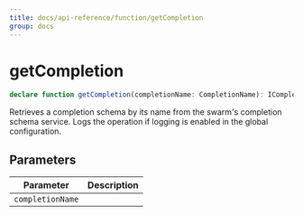 ```yaml
---
title: docs/api-reference/function/getCompletion
group: docs
---
```


# getCompletion

```ts
declare function getCompletion(completionName: CompletionName): ICompletionSchema;
```

Retrieves a completion schema by its name from the swarm's completion schema service.
Logs the operation if logging is enabled in the global configuration.

## Parameters

| Parameter | Description |
|-----------|-------------|
| `completionName` | |
